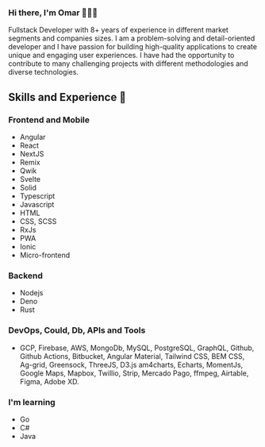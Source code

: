 ### Hi there, I'm Omar 👋🧑‍💻

Fullstack Developer with 8+ years of experience in different market segments and companies sizes. I am a problem-solving and detail-oriented developer and I have passion for building high-quality applications to create unique and engaging user experiences. I have had the opportunity to contribute to many challenging projects with different methodologies and diverse technologies.

## Skills and Experience 🚀
### Frontend and Mobile
* Angular
* React
* NextJS
* Remix
* Qwik
* Svelte
* Solid
* Typescript
* Javascript
* HTML
* CSS, SCSS
* RxJs
* PWA
* Ionic
* Micro-frontend
  
### Backend
* Nodejs
* Deno
* Rust

### DevOps, Could, Db, APIs and Tools
* GCP, Firebase, AWS, MongoDb, MySQL, PostgreSQL, GraphQL, Github, Github Actions, Bitbucket, Angular Material, Tailwind CSS, BEM CSS, Ag-grid, Greensock, ThreeJS, D3.js am4charts, Echarts, MomentJs, Google Maps, Mapbox, Twillio, Strip, Mercado Pago, ffmpeg, Airtable, Figma, Adobe XD.

### I'm learning
* Go
* C#
* Java
